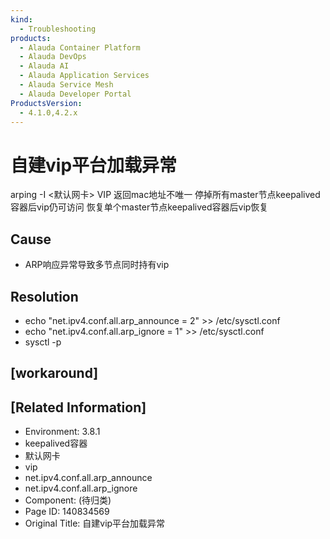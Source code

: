 ```yaml
---
kind:
  - Troubleshooting
products:
  - Alauda Container Platform
  - Alauda DevOps
  - Alauda AI
  - Alauda Application Services
  - Alauda Service Mesh
  - Alauda Developer Portal
ProductsVersion:
  - 4.1.0,4.2.x
---
```

<!-- A type of document that involves encountering a fault, diagnosing it, performing root cause analysis, and providing solutions. -->

# 自建vip平台加载异常

arping -I <默认网卡> VIP 返回mac地址不唯一 停掉所有master节点keepalived容器后vip仍可访问 恢复单个master节点keepalived容器后vip恢复

## Cause
- ARP响应异常导致多节点同时持有vip

## Resolution
- echo "net.ipv4.conf.all.arp_announce = 2" >> /etc/sysctl.conf
- echo "net.ipv4.conf.all.arp_ignore = 1" >> /etc/sysctl.conf
- sysctl -p

## [workaround]

## [Related Information]
- Environment: 3.8.1
- keepalived容器
- 默认网卡
- vip
- net.ipv4.conf.all.arp_announce
- net.ipv4.conf.all.arp_ignore
- Component: (待归类)
- Page ID: 140834569
- Original Title: 自建vip平台加载异常
